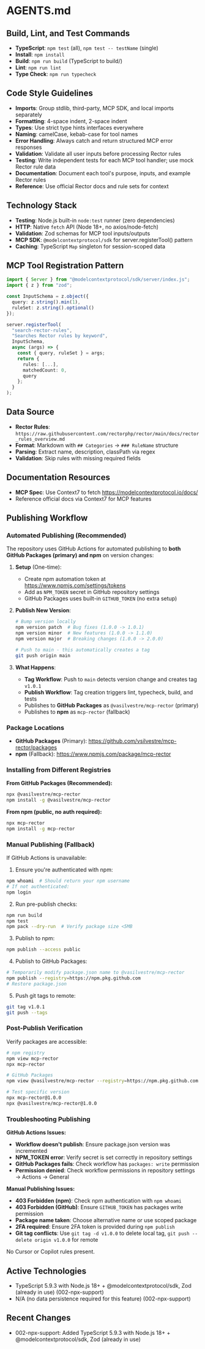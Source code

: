 # AGENTS.md

## Build, Lint, and Test Commands
- **TypeScript**: `npm test` (all), `npm test -- testName` (single)
- **Install**: `npm install`
- **Build**: `npm run build` (TypeScript to build/)
- **Lint**: `npm run lint`
- **Type Check**: `npm run typecheck`

## Code Style Guidelines
- **Imports**: Group stdlib, third-party, MCP SDK, and local imports separately
- **Formatting**: 4-space indent, 2-space indent
- **Types**: Use strict type hints interfaces everywhere
- **Naming**: camelCase, kebab-case for tool names
- **Error Handling**: Always catch and return structured MCP error responses
- **Validation**: Validate all user inputs before processing Rector rules
- **Testing**: Write independent tests for each MCP tool handler; use mock Rector rule data
- **Documentation**: Document each tool's purpose, inputs, and example Rector rules
- **Reference**: Use official Rector docs and rule sets for context

## Technology Stack
- **Testing**: Node.js built-in `node:test` runner (zero dependencies)
- **HTTP**: Native `fetch` API (Node 18+, no axios/node-fetch)
- **Validation**: Zod schemas for MCP tool inputs/outputs
- **MCP SDK**: `@modelcontextprotocol/sdk` for server.registerTool() pattern
- **Caching**: TypeScript `Map` singleton for session-scoped data

## MCP Tool Registration Pattern
```typescript
import { Server } from "@modelcontextprotocol/sdk/server/index.js";
import { z } from "zod";

const InputSchema = z.object({
  query: z.string().min(1),
  ruleSet: z.string().optional()
});

server.registerTool(
  "search-rector-rules",
  "Searches Rector rules by keyword",
  InputSchema,
  async (args) => {
    const { query, ruleSet } = args;
    return {
      rules: [...],
      matchedCount: 0,
      query
    };
  }
);
```

## Data Source
- **Rector Rules**: `https://raw.githubusercontent.com/rectorphp/rector/main/docs/rector_rules_overview.md`
- **Format**: Markdown with `## Categories` → `### RuleName` structure
- **Parsing**: Extract name, description, classPath via regex
- **Validation**: Skip rules with missing required fields

## Documentation Resources
- **MCP Spec**: Use Context7 to fetch https://modelcontextprotocol.io/docs/
- Reference official docs via Context7 for MCP features

## Publishing Workflow

### Automated Publishing (Recommended)

The repository uses GitHub Actions for automated publishing to **both GitHub Packages (primary) and npm** on version changes:

1. **Setup** (One-time):
   - Create npm automation token at https://www.npmjs.com/settings/tokens
   - Add as `NPM_TOKEN` secret in GitHub repository settings
   - GitHub Packages uses built-in `GITHUB_TOKEN` (no extra setup)

2. **Publish New Version**:
   ```bash
   # Bump version locally
   npm version patch  # Bug fixes (1.0.0 -> 1.0.1)
   npm version minor  # New features (1.0.0 -> 1.1.0)
   npm version major  # Breaking changes (1.0.0 -> 2.0.0)
   
   # Push to main - this automatically creates a tag
   git push origin main
   ```

3. **What Happens**:
   - **Tag Workflow**: Push to `main` detects version change and creates tag `v1.0.1`
   - **Publish Workflow**: Tag creation triggers lint, typecheck, build, and tests
   - Publishes to **GitHub Packages** as `@vasilvestre/mcp-rector` (primary)
   - Publishes to **npm** as `mcp-rector` (fallback)

### Package Locations

- **GitHub Packages** (Primary): https://github.com/vsilvestre/mcp-rector/packages
- **npm** (Fallback): https://www.npmjs.com/package/mcp-rector

### Installing from Different Registries

**From GitHub Packages (Recommended):**
```bash
npx @vasilvestre/mcp-rector
npm install -g @vasilvestre/mcp-rector
```

**From npm (public, no auth required):**
```bash
npx mcp-rector
npm install -g mcp-rector
```

### Manual Publishing (Fallback)

If GitHub Actions is unavailable:

1. Ensure you're authenticated with npm:
```bash
npm whoami  # Should return your npm username
# If not authenticated:
npm login
```

2. Run pre-publish checks:
```bash
npm run build
npm test
npm pack --dry-run  # Verify package size <5MB
```

3. Publish to npm:
```bash
npm publish --access public
```

4. Publish to GitHub Packages:
```bash
# Temporarily modify package.json name to @vasilvestre/mcp-rector
npm publish --registry=https://npm.pkg.github.com
# Restore package.json
```

5. Push git tags to remote:
```bash
git tag v1.0.1
git push --tags
```

### Post-Publish Verification

Verify packages are accessible:

```bash
# npm registry
npm view mcp-rector
npx mcp-rector

# GitHub Packages
npm view @vasilvestre/mcp-rector --registry=https://npm.pkg.github.com

# Test specific version
npx mcp-rector@1.0.0
npx @vasilvestre/mcp-rector@1.0.0
```

### Troubleshooting Publishing

**GitHub Actions Issues:**
- **Workflow doesn't publish**: Ensure package.json version was incremented
- **NPM_TOKEN error**: Verify secret is set correctly in repository settings
- **GitHub Packages fails**: Check workflow has `packages: write` permission
- **Permission denied**: Check workflow permissions in repository settings → Actions → General

**Manual Publishing Issues:**
- **403 Forbidden (npm)**: Check npm authentication with `npm whoami`
- **403 Forbidden (GitHub)**: Ensure `GITHUB_TOKEN` has packages write permission
- **Package name taken**: Choose alternative name or use scoped package
- **2FA required**: Ensure 2FA token is provided during `npm publish`
- **Git tag conflicts**: Use `git tag -d v1.0.0` to delete local tag, `git push --delete origin v1.0.0` for remote

No Cursor or Copilot rules present.

## Active Technologies
- TypeScript 5.9.3 with Node.js 18+ + @modelcontextprotocol/sdk, Zod (already in use) (002-npx-support)
- N/A (no data persistence required for this feature) (002-npx-support)

## Recent Changes
- 002-npx-support: Added TypeScript 5.9.3 with Node.js 18+ + @modelcontextprotocol/sdk, Zod (already in use)
